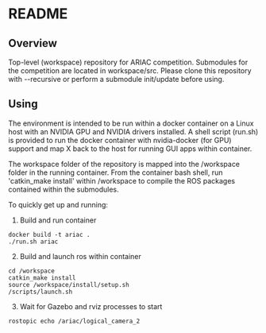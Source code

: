 # README #

## Overview ##
Top-level (workspace) repository for ARIAC competition. Submodules for the competition are located in workspace/src. Please clone this repository with --recursive or perform a submodule init/update before using.

## Using ##
The environment is intended to be run within a docker container on a Linux host with an NVIDIA GPU and NVIDIA drivers installed. A shell script (run.sh) is provided to run the docker container with nvidia-docker (for GPU) support and map X back to the host for running GUI apps within container.

The workspace folder of the repository is mapped into the /workspace folder in the running container. From the container bash shell, run 'catkin_make install' within /workspace to compile the ROS packages contained within the submodules.

To quickly get up and running:
1. Build and run container

```
docker build -t ariac .
./run.sh ariac
```

2. Build and launch ros within container

```
cd /workspace
catkin_make install
source /workspace/install/setup.sh
/scripts/launch.sh 
```

3. Wait for Gazebo and rviz processes to start

```rostopic echo /ariac/logical_camera_2```
